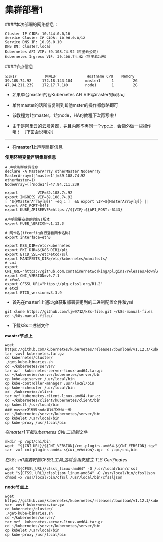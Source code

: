 集群部署1
======

####本次部署的网络信息：

```
Cluster IP CIDR: 10.244.0.0/16
Service Cluster IP CIDR: 10.96.0.0/12
Service DNS IP: 10.96.0.10
DNS DN: cluster.local
Kubernetes API VIP: 39.108.74.92（阿里云公网）
Kubernetes Ingress VIP: 39.108.74.92（阿里云公网）
```

####节点信息

```
公网IP	         内网IP              Hostname	CPU	   Memory
39.108.74.92 	 172.18.143.104      master1	 1	       2G
47.94.211.239	 172.17.7.180        node1       1	       2G
```

 - 如果单台master的话Kubernetes API VIP写master的ip即可
   
 - 单台master的话所有复制到其他mster的操作都忽略即可

 - 该教程为1台master，1台node，HA的教程下次再写啦！

 - 由于是阿里云的云服务器，并且内网不再同一个vpc上，会额外做一些操作哦！
（下面会说哦😯）

----------

 - 在**master1**上声明集群信息

**使用环境变量声明集群信息**

```
# 声明集群成员信息
declare -A MasterArray otherMaster NodeArray
MasterArray=(['master1']=39.108.74.92
otherMaster=()
NodeArray=(['node1']=47.94.211.239

export         VIP=39.108.74.92
export INGRESS_VIP=39.108.74.92
[ "${#MasterArray[@]}" -eq 1 ]  && export VIP=${MasterArray[@]} || export API_PORT=8443
export KUBE_APISERVER=https://${VIP}:${API_PORT:-6443}

#声明需要安装的的k8s版本
export KUBE_VERSION=v1.12.3

# 网卡名(ifconfig自行查看网卡名称)
export interface=eth0

export K8S_DIR=/etc/kubernetes
export PKI_DIR=${K8S_DIR}/pki
export ETCD_SSL=/etc/etcd/ssl
export MANIFESTS_DIR=/etc/kubernetes/manifests/
# cni
export CNI_URL="https://github.com/containernetworking/plugins/releases/download"
export CNI_VERSION=v0.7.1
# cfssl
export CFSSL_URL="https://pkg.cfssl.org/R1.2"
# etcd
export ETCD_version=v3.3.9
```

 - 首先在master1上通过git获取部署要用到的二进制配置文件和yml

```
git clone https://github.com/ljw9712/k8s-file.git ~/k8s-manual-files
cd ~/k8s-manual-files/
```

- 下载k8s二进制文件

**master节点上**

```
wget https://github.com/kubernetes/kubernetes/releases/download/v1.12.3/kubernetes.tar.gz
tar -zxvf kubernetes.tar.gz
cd kubernetes/cluster/
./get-kube-binaries.sh
cd ~/kubernetes/server/
tar xzf  kubernetes-server-linux-amd64.tar.gz
cd ~/kubernetes/server/kubernetes/server/bin
cp kube-apiserver /usr/local/bin
cp kube-controller-manager /usr/local/bin
cp kube-scheduler /usr/local/bin
cd ~/kubernetes/client
tar xzf kubernetes-client-linux-amd64.tar.gz
cd ~/kubernetes/client/kubernetes/client/bin
cp kubectl /usr/local/bin
### master不想做node可以不做这一步
cd ~/kubernetes/server/kubernetes/server/bin
cp kubelet /usr/local/bin
cp kube-proxy /usr/local/bin
```

*在master1下载Kubernetes CNI 二进制文件*

```
mkdir -p /opt/cni/bin
wget  "${CNI_URL}/${CNI_VERSION}/cni-plugins-amd64-${CNI_VERSION}.tgz" 
tar -zxf cni-plugins-amd64-${CNI_VERSION}.tgz -C /opt/cni/bin
```

*在k8s-m1需要安裝CFSSL工具,这将会用來建立 TLS Certificates*

```
wget "${CFSSL_URL}/cfssl_linux-amd64" -O /usr/local/bin/cfssl
wget "${CFSSL_URL}/cfssljson_linux-amd64" -O /usr/local/bin/cfssljson
chmod +x /usr/local/bin/cfssl /usr/local/bin/cfssljson
```

**node节点上**

```
wget https://github.com/kubernetes/kubernetes/releases/download/v1.12.3/kubernetes.tar.gz
tar -zxvf kubernetes.tar.gz
cd kubernetes/cluster/
./get-kube-binaries.sh
cd ~/kubernetes/server/
tar xzf  kubernetes-server-linux-amd64.tar.gz
cd ~/kubernetes/server/kubernetes/server/bin
cp kubelet /usr/local/bin
cp kube-proxy /usr/local/bin
```
